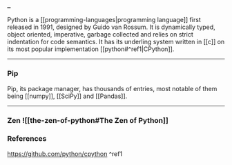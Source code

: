  ### _
Python is a [[programming-languages|programming language]] first released in 1991, designed by Guido van Rossum. It is dynamically typed, object oriented, imperative, garbage collected and relies on strict indentation for code semantics. It has its underling system written in [[c]] on its most popular implementation [[python#^ref1|CPython]].

---
### Pip
Pip, its package manager, has thousands of entries, most notable of them being [[numpy]], [[SciPy]] and [[Pandas]].

---
### Zen ![[the-zen-of-python#The Zen of Python]]
### References

https://github.com/python/cpython ^ref1